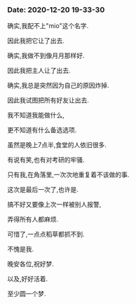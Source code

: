 ### Date: 2020-12-20 19-33-30
确实,我配不上"mio"这个名字.

因此我把它让了出去.

确实,我做不到像月月那样好.

因此我把主人让了出去.

确实,我总是突然因为自己的原因炸掉.

因此我试图把所有好友让出去.

我不知道我能做什么,

更不知道有什么备选选项.

虽然是晚上7点半,食堂的人依旧很多.

有说有笑,也有对考研的牢骚.

只有我,在角落里,一次次地重复着不该做的事.

这次是最后一次了,也许是.

搞不好又要像上次一样被别人报警,

弄得所有人都麻烦.

可惜了,一点点稻草都抓不到.

不愧是我.

晚安各位,祝好梦.

以及,好好活着.

至少圆一个梦.
